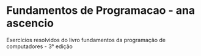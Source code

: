 # Fundamentos de Programacao - ana ascencio
 Exercícios resolvidos do livro fundamentos da programação de computadores - 3° edição
 
